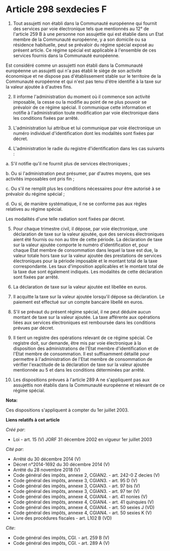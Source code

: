 # Article 298 sexdecies F

1. Tout assujetti non établi dans la Communauté européenne qui fournit des services par voie électronique tels que mentionnés
au 12° de l'article 259 B à une personne non assujettie qui est établie dans un Etat membre de la Communauté européenne, y a
son domicile ou sa résidence habituelle, peut se prévaloir du régime spécial exposé au présent article. Ce régime spécial est
applicable à l'ensemble de ces services fournis dans la Communauté européenne. 

Est considéré comme un assujetti non établi dans la Communauté européenne un assujetti qui n'a pas établi le siège de son
activité économique et ne dispose pas d'établissement stable sur le territoire de la Communauté européenne et qui n'est pas
tenu d'être identifié à la taxe sur la valeur ajoutée à d'autres fins. 

2. Il informe l'administration du moment où il commence son activité imposable, la cesse ou la modifie au point de ne plus
pouvoir se prévaloir de ce régime spécial. Il communique cette information et notifie à l'administration toute modification
par voie électronique dans les conditions fixées par arrêté. 

3. L'administration lui attribue et lui communique par voie électronique un numéro individuel d'identification dont les
modalités sont fixées par décret. 

4. L'administration le radie du registre d'identification dans les cas suivants : 

a. S'il notifie qu'il ne fournit plus de services électroniques ; 

b. Ou si l'administration peut présumer, par d'autres moyens, que ses activités imposables ont pris fin ; 

c. Ou s'il ne remplit plus les conditions nécessaires pour être autorisé à se prévaloir du régime spécial ; 

d. Ou si, de manière systématique, il ne se conforme pas aux règles relatives au régime spécial. 

Les modalités d'une telle radiation sont fixées par décret. 

5. Pour chaque trimestre civil, il dépose, par voie électronique, une déclaration de taxe sur la valeur ajoutée, que des
services électroniques aient été fournis ou non au titre de cette période. La déclaration de taxe sur la valeur ajoutée
comporte le numéro d'identification et, pour chaque Etat membre de consommation dans lequel la taxe est due, la valeur totale
hors taxe sur la valeur ajoutée des prestations de services électroniques pour la période imposable et le montant total de la
taxe correspondante. Les taux d'imposition applicables et le montant total de la taxe due sont également indiqués. Les
modalités de cette déclaration sont fixées par arrêté. 

6. La déclaration de taxe sur la valeur ajoutée est libellée en euros. 

7. Il acquitte la taxe sur la valeur ajoutée lorsqu'il dépose sa déclaration. Le paiement est effectué sur un compte bancaire
libellé en euros. 

8. S'il se prévaut du présent régime spécial, il ne peut déduire aucun montant de taxe sur la valeur ajoutée. La taxe
afférente aux opérations liées aux services électroniques est remboursée dans les conditions prévues par décret. 

9. Il tient un registre des opérations relevant de ce régime spécial. Ce registre doit, sur demande, être mis par voie
électronique à la disposition des administrations de l'Etat membre d'identification et de l'Etat membre de consommation. Il
est suffisamment détaillé pour permettre à l'administration de l'Etat membre de consommation de vérifier l'exactitude de la
déclaration de taxe sur la valeur ajoutée mentionnée au 5 et dans les conditions déterminées par arrêté. 

10. Les dispositions prévues à l'article 289 A ne s'appliquent pas aux assujettis non établis dans la Communauté européenne
et relevant de ce régime spécial.

**Nota:**

Ces dispositions s'appliquent à compter du 1er juillet 2003.

**Liens relatifs à cet article**

_Créé par_:

  - Loi - art. 15 (V) JORF 31 décembre 2002 en vigueur 1er juillet 2003

_Cité par_:

  - Arrêté du 30 décembre 2014 (V)
  - Décret n°2014-1692 du 30 décembre 2014 (V)
  - Arrêté du 28 novembre 2018 (V)
  - Code général des impôts, annexe 2, CGIAN2. - art. 242-0 Z decies (V)
  - Code général des impôts, annexe 3, CGIAN3. - art. 95 D (V)
  - Code général des impôts, annexe 3, CGIAN3. - art. 97 bis (V)
  - Code général des impôts, annexe 3, CGIAN3. - art. 97 ter (V)
  - Code général des impôts, annexe 4, CGIAN4. - art. 41 nonies (V)
  - Code général des impôts, annexe 4, CGIAN4. - art. 41 quinquies (V)
  - Code général des impôts, annexe 4, CGIAN4. - art. 50 sexies J (VD)
  - Code général des impôts, annexe 4, CGIAN4. - art. 50 sexies K (V)
  - Livre des procédures fiscales - art. L102 B (VD)

_Cite_:

  - Code général des impôts, CGI. - art. 259 B (V)
  - Code général des impôts, CGI. - art. 289 A (V)

